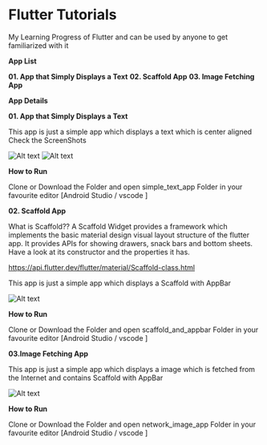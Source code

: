 # Flutter Tutorials
My Learning Progress of Flutter and can be used by anyone to get familiarized with it

**App List**

**01. App that Simply Displays a Text**
**02. Scaffold App**
**03. Image Fetching App**

**App Details**

**01. App that Simply Displays a Text**

This app is just a simple app which displays a text which is center aligned Check the ScreenShots

![Alt text](https://raw.githubusercontent.com/antojosu/Flutter-Tutorials/master/Simple-App-Displays-Text/screenshots/android1.png "In Android")
![Alt text](https://raw.githubusercontent.com/antojosu/Flutter-Tutorials/master/Simple-App-Displays-Text/screenshots/ios1.png "In iOS")

**How to Run**

Clone or Download the Folder and open simple_text_app Folder in your favourite editor [Android Studio / vscode ]

**02. Scaffold App**

What is Scaffold??
A Scaffold Widget provides a framework which implements the basic material design visual layout structure of the flutter app. It provides APIs for showing drawers, snack bars and bottom sheets. Have a look at its constructor and the properties it has.

https://api.flutter.dev/flutter/material/Scaffold-class.html

This app is just a simple app which displays a Scaffold with AppBar

![Alt text](https://raw.githubusercontent.com/antojosu/Flutter-Tutorials/master/scaffold-and-appbar/screenshots/sca.png "App Preview Scaffold")

**How to Run**

Clone or Download the Folder and open scaffold_and_appbar Folder in your favourite editor [Android Studio / vscode ]

**03.Image Fetching App**

This app is just a simple app which displays a image which is fetched from the Internet and contains Scaffold with AppBar

![Alt text](https://raw.githubusercontent.com/antojosu/Flutter-Tutorials/master/network_image_app/screenshots/Scrshot_network_img.png "App Preview Scaffold")

**How to Run**

Clone or Download the Folder and open network_image_app Folder in your favourite editor [Android Studio / vscode ]

